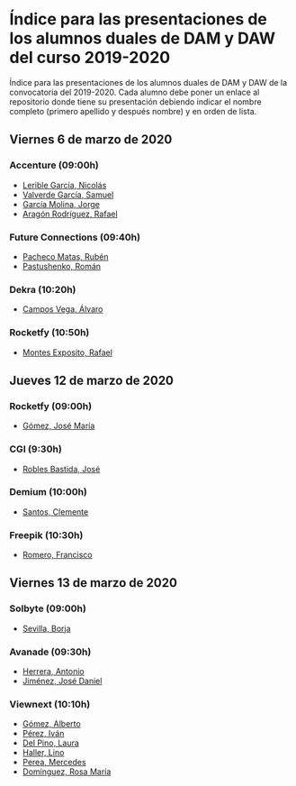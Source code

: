 # Índice para las presentaciones de los alumnos duales de DAM y DAW del curso 2019-2020

Índice para las presentaciones de los alumnos duales de DAM y DAW de la convocatoria del 2019-2020. Cada alumno debe poner un enlace al repositorio donde tiene su presentación debiendo indicar el nombre completo (primero apellido y después nombre) y en orden de lista.

## Viernes 6 de marzo de 2020

### Accenture (09:00h)

* [Lerible García, Nicolás](https://docs.google.com/presentation/d/13vw3yMGyHtDVNEeRjllpvC0V_05PAu2knl8ksP2IZS0/edit?usp=sharing)
* [Valverde García, Samuel](https://docs.google.com/presentation/d/1diYmqaEinRm0YIbFPjg0YmNCh1G1A6zGPtV_C9-Z0w0/edit?usp=sharing) 
* [García Molina, Jorge](https://docs.google.com/presentation/d/1YZ7gyjaZEREL1m-UD4HcRxH7VDcRXuPcz16XySQK0YE/edit?usp=sharing) 
* [Aragón Rodríguez, Rafael](https://docs.google.com/presentation/d/1YZ7gyjaZEREL1m-UD4HcRxH7VDcRXuPcz16XySQK0YE/edit?usp=sharing) 

### Future Connections (09:40h)

* [Pacheco Matas, Rubén](https://docs.google.com/presentation/d/11Tu4RpQfV2ZC-zG9MB_OUB9xhoX3R0smOWrcjUhtIF8/edit?usp=sharing) 
* [Pastushenko, Román](https://docs.google.com/presentation/d/11Tu4RpQfV2ZC-zG9MB_OUB9xhoX3R0smOWrcjUhtIF8/edit?usp=sharing) 


### Dekra (10:20h)

* [Campos Vega, Álvaro](https://github.com/AlvaroCamposVega/presentacion-dual1920)

### Rocketfy (10:50h)

* [Montes Exposito, Rafael](https://github.com/rafaelmontes8/presentacion-dual)

## Jueves 12 de marzo de 2020

### Rocketfy (09:00h)

* [Gómez, José María](https://xd.adobe.com/view/9263ed8a-27f0-43d2-541d-55c6570cb341-e452/?hints=off)

### CGI (9:30h)

* [Robles Bastida, José](https://github.com/Jose-Robles/Presentation-FP-DUAL-2019/raw/master/Presentation_2%C2%BA.pdf)

### Demium (10:00h)

* [Santos, Clemente](https://github.com/damcsb/presentacionDual)

### Freepik (10:30h)

* [Romero, Francisco](https://github.com/fromero98/PresentacionDual)



## Viernes 13 de marzo de 2020

### Solbyte (09:00h)

* [Sevilla, Borja](https://github.com/bsevrui/presentacion-dual-20)

### Avanade (09:30h)

* [Herrera, Antonio]()
* [Jiménez, José Daniel]()


### Viewnext (10:10h)

* [Gómez, Alberto]()
* [Pérez, Iván]()
* [Del Pino, Laura](https://github.com/lauradelpino24/Presentacion-DUAL-19-20.git)
* [Haller, Lino](https://drive.google.com/file/d/1aFfmhhzXRn_E7pgiUb4CJcKbvYV-t7Q2/view?usp=sharing)
* [Perea, Mercedes](https://github.com/mmercedesperea/Presentacion_DUAL2DAW)
* [Domínguez, Rosa María](https://drive.google.com/file/d/1Tn3rGfvdCta-HB2RORqp0u3xcWObY5Ew/view)

